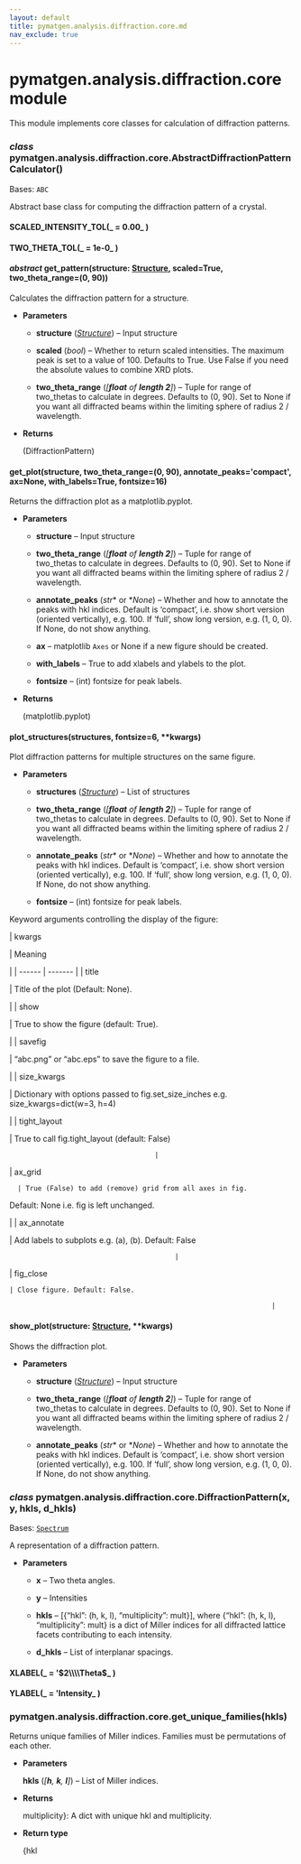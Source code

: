 ```yaml
---
layout: default
title: pymatgen.analysis.diffraction.core.md
nav_exclude: true
---
```


# pymatgen.analysis.diffraction.core module

This module implements core classes for calculation of diffraction patterns.


### _class_ pymatgen.analysis.diffraction.core.AbstractDiffractionPatternCalculator()
Bases: `ABC`

Abstract base class for computing the diffraction pattern of a crystal.


#### SCALED_INTENSITY_TOL(_ = 0.00_ )

#### TWO_THETA_TOL(_ = 1e-0_ )

#### _abstract_ get_pattern(structure: [Structure](pymatgen.core.structure.md#pymatgen.core.structure.Structure), scaled=True, two_theta_range=(0, 90))
Calculates the diffraction pattern for a structure.


* **Parameters**


    * **structure** ([*Structure*](pymatgen.core.structure.md#pymatgen.core.structure.Structure)) – Input structure


    * **scaled** (*bool*) – Whether to return scaled intensities. The maximum
    peak is set to a value of 100. Defaults to True. Use False if
    you need the absolute values to combine XRD plots.


    * **two_theta_range** (*[**float** of **length 2**]*) – Tuple for range of
    two_thetas to calculate in degrees. Defaults to (0, 90). Set to
    None if you want all diffracted beams within the limiting
    sphere of radius 2 / wavelength.



* **Returns**

    (DiffractionPattern)



#### get_plot(structure, two_theta_range=(0, 90), annotate_peaks='compact', ax=None, with_labels=True, fontsize=16)
Returns the diffraction plot as a matplotlib.pyplot.


* **Parameters**


    * **structure** – Input structure


    * **two_theta_range** (*[**float** of **length 2**]*) – Tuple for range of
    two_thetas to calculate in degrees. Defaults to (0, 90). Set to
    None if you want all diffracted beams within the limiting
    sphere of radius 2 / wavelength.


    * **annotate_peaks** (*str** or **None*) – Whether and how to annotate the peaks
    with hkl indices. Default is ‘compact’, i.e. show short
    version (oriented vertically), e.g. 100. If ‘full’, show
    long version, e.g. (1, 0, 0). If None, do not show anything.


    * **ax** – matplotlib `Axes` or None if a new figure should be
    created.


    * **with_labels** – True to add xlabels and ylabels to the plot.


    * **fontsize** – (int) fontsize for peak labels.



* **Returns**

    (matplotlib.pyplot)



#### plot_structures(structures, fontsize=6, \*\*kwargs)
Plot diffraction patterns for multiple structures on the same figure.


* **Parameters**


    * **structures** ([*Structure*](pymatgen.core.structure.md#pymatgen.core.structure.Structure)) – List of structures


    * **two_theta_range** (*[**float** of **length 2**]*) – Tuple for range of
    two_thetas to calculate in degrees. Defaults to (0, 90). Set to
    None if you want all diffracted beams within the limiting
    sphere of radius 2 / wavelength.


    * **annotate_peaks** (*str** or **None*) – Whether and how to annotate the peaks
    with hkl indices. Default is ‘compact’, i.e. show short
    version (oriented vertically), e.g. 100. If ‘full’, show
    long version, e.g. (1, 0, 0). If None, do not show anything.


    * **fontsize** – (int) fontsize for peak labels.


Keyword arguments controlling the display of the figure:

| kwargs

 | Meaning

 |
| ------ | ------- |
| title

  | Title of the plot (Default: None).

 |
| show

   | True to show the figure (default: True).

 |
| savefig

 | “abc.png” or “abc.eps” to save the figure to a file.

 |
| size_kwargs

 | Dictionary with options passed to fig.set_size_inches
e.g. size_kwargs=dict(w=3, h=4)

 |
| tight_layout

 | True to call fig.tight_layout (default: False)

                                        |
| ax_grid

      | True (False) to add (remove) grid from all axes in fig.
Default: None i.e. fig is left unchanged.

 |
| ax_annotate

  | Add labels to  subplots e.g. (a), (b).
Default: False

                                             |
| fig_close

    | Close figure. Default: False.

                                                                     |

#### show_plot(structure: [Structure](pymatgen.core.structure.md#pymatgen.core.structure.Structure), \*\*kwargs)
Shows the diffraction plot.


* **Parameters**


    * **structure** ([*Structure*](pymatgen.core.structure.md#pymatgen.core.structure.Structure)) – Input structure


    * **two_theta_range** (*[**float** of **length 2**]*) – Tuple for range of
    two_thetas to calculate in degrees. Defaults to (0, 90). Set to
    None if you want all diffracted beams within the limiting
    sphere of radius 2 / wavelength.


    * **annotate_peaks** (*str** or **None*) – Whether and how to annotate the peaks
    with hkl indices. Default is ‘compact’, i.e. show short
    version (oriented vertically), e.g. 100. If ‘full’, show
    long version, e.g. (1, 0, 0). If None, do not show anything.



### _class_ pymatgen.analysis.diffraction.core.DiffractionPattern(x, y, hkls, d_hkls)
Bases: [`Spectrum`](pymatgen.core.spectrum.md#pymatgen.core.spectrum.Spectrum)

A representation of a diffraction pattern.


* **Parameters**


    * **x** – Two theta angles.


    * **y** – Intensities


    * **hkls** – [{“hkl”: (h, k, l), “multiplicity”: mult}],
    where {“hkl”: (h, k, l), “multiplicity”: mult}
    is a dict of Miller
    indices for all diffracted lattice facets contributing to each
    intensity.


    * **d_hkls** – List of interplanar spacings.



#### XLABEL(_ = '$2\\\\Theta$_ )

#### YLABEL(_ = 'Intensity_ )

### pymatgen.analysis.diffraction.core.get_unique_families(hkls)
Returns unique families of Miller indices. Families must be permutations
of each other.


* **Parameters**

    **hkls** (*[**h**, **k**, **l**]*) – List of Miller indices.



* **Returns**

    multiplicity}: A dict with unique hkl and multiplicity.



* **Return type**

    {hkl